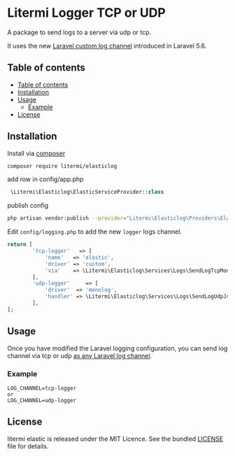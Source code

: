 # Litermi Logger TCP or UDP

A package to send logs to a server via udp or tcp.

It uses the new [Laravel custom log channel](https://laravel.com/docs/master/logging) introduced in Laravel 5.6.

## Table of contents

- [Table of contents](#table-of-contents)
- [Installation](#installation)
- [Usage](#usage)
  - [Example](#example)
- [License](#license)

## Installation

Install via [composer](https://getcomposer.org/doc/00-intro.md)

```sh
composer require litermi/elasticlog
```

add row in config/app.php

```php
 \Litermi\Elasticlog\ElasticServiceProvider::class
```


publish config

```sh
php artisan vendor:publish --provider="Litermi\Elasticlog\Providers\ElasticServiceProvider"
```


Edit `config/logging.php` to add the new `logger` logs channel.

```php
return [
        'tcp-logger'   => [
            'name'   => 'elastic',
            'driver' => 'custom',
            'via'    => \Litermi\Elasticlog\Services\Logs\SendLogTcpMonolog::class,
        ],
        'udp-logger'     => [
            'driver'  => 'monolog',
            'handler' => \Litermi\Elasticlog\Services\Logs\SendLogUdpJsonHandler::class,
        ],
];
```

## Usage

Once you have modified the Laravel logging configuration, you can send log channel via tcp or udp [as any Laravel log channel](https://laravel.com/docs/master/logging#writing-log-messages).

### Example

```.env
LOG_CHANNEL=tcp-logger
or
LOG_CHANNEL=udp-logger
```

## License

litermi elastic is released under the MIT Licence. See the bundled [LICENSE](https://github.com/litermi/elasticlog/blob/master/LICENSE.md) file for details.

